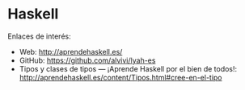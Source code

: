 
# Haskell

Enlaces de interés:
* Web: http://aprendehaskell.es/
* GitHub: https://github.com/alvivi/lyah-es
* Tipos y clases de tipos — ¡Aprende Haskell por el bien de todos!: http://aprendehaskell.es/content/Tipos.html#cree-en-el-tipo


